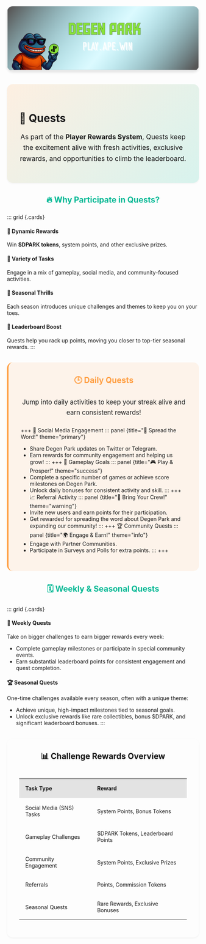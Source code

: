 <div style="text-align: center; margin: 2rem 0;">
  <img src="/dptwitter.png" alt="DegenPark Logo" style="max-width: 100%; border-radius: 15px; box-shadow: 0 4px 6px rgba(0,0,0,0.1);" />
</div>

<div style="background: linear-gradient(135deg, rgba(255,159,67,0.15) 0%, rgba(0,184,148,0.15) 100%); padding: 2rem; border-radius: 15px; margin: 2rem 0; box-shadow: 0 2px 4px rgba(0,0,0,0.05);">

# 📅 Quests

<p style="font-size: 1.1rem; line-height: 1.6; text-align: center;">
As part of the <strong>Player Rewards System</strong>, Quests keep the excitement alive with fresh activities, exclusive rewards, and opportunities to climb the leaderboard.
</p>

</div>

<div style="margin: 2rem 0;">
<h2 style="text-align: center; color: #00b894; margin-bottom: 1.5rem;">🔥 Why Participate in Quests?</h2>

::: grid {.cards}
#### 💎 Dynamic Rewards
Win **$DPARK tokens**, system points, and other exclusive prizes.

#### 🎲 Variety of Tasks
Engage in a mix of gameplay, social media, and community-focused activities.

#### 🍂 Seasonal Thrills
Each season introduces unique challenges and themes to keep you on your toes.

#### 🚀 Leaderboard Boost
Quests help you rack up points, moving you closer to top-tier seasonal rewards.
:::
</div>

<div style="background: rgba(255,159,67,0.1); padding: 2rem; border-radius: 15px; margin: 2rem 0; border-left: 4px solid #ff9f43;">
<h2 style="text-align: center; color: #ff9f43; margin-top:0; margin-bottom: 1.5rem;">🕒 Daily Quests</h2>

<p style="font-size: 1.05rem; text-align: center; line-height: 1.6; margin-bottom: 1.5rem;">
Jump into daily activities to keep your streak alive and earn consistent rewards!
</p>

+++ 🌟 Social Media Engagement
::: panel {title="📢 Spread the Word!" theme="primary"}
- Share Degen Park updates on Twitter or Telegram.
- Earn rewards for community engagement and helping us grow!
:::
+++ 🎲 Gameplay Goals
::: panel {title="🎮 Play & Prosper!" theme="success"}
- Complete a specific number of games or achieve score milestones on Degen Park.
- Unlock daily bonuses for consistent activity and skill.
:::
+++ 📈 Referral Activity
::: panel {title="🤝 Bring Your Crew!" theme="warning"}
- Invite new users and earn points for their participation.
- Get rewarded for spreading the word about Degen Park and expanding our community!
:::
+++ 🏆 Community Quests
::: panel {title="🌍 Engage & Earn!" theme="info"}
- Engage with Partner Communities.
- Participate in Surveys and Polls for extra points.
:::
+++
</div>

<div style="margin: 2rem 0;">
<h2 style="text-align: center; color: #00b894; margin-bottom: 1.5rem;">🗓️ Weekly & Seasonal Quests</h2>

::: grid {.cards}
#### 🎯 Weekly Quests
Take on bigger challenges to earn bigger rewards every week:
- Complete gameplay milestones or participate in special community events.
- Earn substantial leaderboard points for consistent engagement and quest completion.

#### 🏆 Seasonal Quests
One-time challenges available every season, often with a unique theme:
- Achieve unique, high-impact milestones tied to seasonal goals.
- Unlock exclusive rewards like rare collectibles, bonus $DPARK, and significant leaderboard bonuses.
:::
</div>

<div style="background: rgba(255,255,255,0.05); padding: 2rem; border-radius: 15px; margin: 2rem 0; box-shadow: 0 2px 4px rgba(0,0,0,0.05);">
<h2 style="text-align: center; margin-top:0; margin-bottom: 1.5rem;">📊 Challenge Rewards Overview</h2>

<div style="overflow-x: auto;">
<table style="width: 100%; border-collapse: collapse;">
  <thead>
    <tr>
      <th style="padding: 1rem; text-align: left; border-bottom: 2px solid rgba(255,255,255,0.2); background: rgba(0,0,0,0.1);">Task Type</th>
      <th style="padding: 1rem; text-align: left; border-bottom: 2px solid rgba(255,255,255,0.2); background: rgba(0,0,0,0.1);">Reward</th>
    </tr>
  </thead>
  <tbody>
    <tr>
      <td style="padding: 1rem; border-bottom: 1px solid rgba(255,255,255,0.1);">Social Media (SNS) Tasks</td>
      <td style="padding: 1rem; border-bottom: 1px solid rgba(255,255,255,0.1);">System Points, Bonus Tokens</td>
    </tr>
    <tr>
      <td style="padding: 1rem; border-bottom: 1px solid rgba(255,255,255,0.1);">Gameplay Challenges</td>
      <td style="padding: 1rem; border-bottom: 1px solid rgba(255,255,255,0.1);">$DPARK Tokens, Leaderboard Points</td>
    </tr>
    <tr>
      <td style="padding: 1rem; border-bottom: 1px solid rgba(255,255,255,0.1);">Community Engagement</td>
      <td style="padding: 1rem; border-bottom: 1px solid rgba(255,255,255,0.1);">System Points, Exclusive Prizes</td>
    </tr>
    <tr>
      <td style="padding: 1rem; border-bottom: 1px solid rgba(255,255,255,0.1);">Referrals</td>
      <td style="padding: 1rem; border-bottom: 1px solid rgba(255,255,255,0.1);">Points, Commission Tokens</td>
    </tr>
    <tr>
      <td style="padding: 1rem;">Seasonal Quests</td>
      <td style="padding: 1rem;">Rare Rewards, Exclusive Bonuses</td>
    </tr>
  </tbody>
</table>
</div>
</div>
